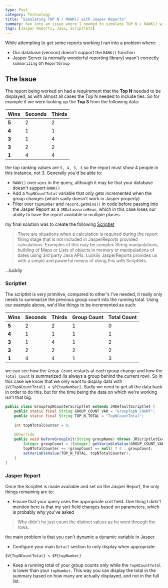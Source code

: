 ```yaml
---
type: Post
category: Technology
title: "Simulating TOP N / RANK() with Jasper Reports"
summary: Ran into an issue where I needed to simulate TOP N / RANK() with Jasper Reports
tags: [Jasper Reports, Java, Scriptlets]
---
```


While attempting to get some reports working I ran into a problem where:

- Our database (version) doesn't support the `RANK()` function
- Jasper Server (a normally wonderful reporting library) wasn't correctly `summarizing` on `ReportGroup`

## The Issue

The report being worked on had a requirement that the **Top N** needed to be displayed, as with almost all cases the Top N needed to include ties.  So for example if we were looking up the **Top 3** from the following data:

| Wins | Seconds | Thirds |
| --- | --- | --- |
| **5** | 2 | 2 |
| **4** | 1 | 1 |
| **3** | 1 | 4 |
| **3** | 2 | 2 |
| **1** | 4 | 4 |

the top ranking values are `5, 4, 3, 3` so the report must show 4 people in this instance, not 3.  Generally you'd be able to:

- `RANK()` over `wins` in the query, although it may be that your database doesn't support `RANK()`
- Add a `TopNCountTotal` variable that only gets incremented when the group changes (which sadly doesn't work in Jasper properly)
- Filter over `topNumber` and `record.getWins()` in code before passing into the Jasper Report as a `JRDatasourceBean`, which in this case loses our ability to have the report available in multiple places.

my final solution was to create the following [Scriptlet](http://jasperreports.sourceforge.net/sample.reference/scriptlet/)

> There are situations when a calculation is required during the report filling stage that is not included in JasperReports provided calculations.
Examples of this may be complex String manipulations, building of Maps or Lists of objects in memory or manipulations of dates using 3rd party Java APIs.
Luckily JasperReports provides us with a simple and powerful means of doing this with Scriptlets.

...luckily

### Scriptlet

The scriptlet is very primitive, compared to other's I've needed, it really only needs to summarize the previous group count into the running total.  Using our example above, we'd like things to be incremented as such:

| Wins | Seconds | Thirds | Group Count | Total Count |
| --- | --- | --- | --- | --- |
| **5** | 2 | 2 | 1 | 0 |
| **4** | 1 | 1 | 1 | 1 |
| **3** | 1 | 4 | 1 | 2 |
| **3** | 2 | 2 | 2 | 2 |
| **1** | 4 | 4 | 1 | 3 |

we can see how the `Group Count` restarts at each group change and how the `Total Count` is summarized (is always a group behind the current row).  So in this case we know that we only want to display data with `$V{TopNCountTotal} < $P{topNumber}`.  Sadly we need to get all the data back in order to do this, but for the time being the data on which we're working isn't that big.

```java filename=GroupTopNCountScriptlet.java
public class GroupTopNCounterScriptlet extends JRDefaultScriptlet {
	public static final String GROUP_COUNT_VAR = "GroupTopN_COUNT";
	public static final String TOP_N_TOTAL = "TopNCountTotal";
	
	int topNTotalCounter = 0;
	
	@Override
	public void beforeGroupInit(String groupName) throws JRScriptletException {
		Integer groupCount = (Integer) getVariableValue(GROUP_COUNT_VAR);
		topNTotalCounter += (groupCount == null) ? 0 : groupCount;
		setVariableValue(TOP_N_TOTAL, topNTotalCounter);
	}
}
```

### Jasper Report 

Once the Scriptlet is made available and set on the Jasper Report, the only things remaining are to:

- Ensure that your query uses the appropriate sort field.  One thing I didn't mention here is that my sort field changes based on parameters, which is probably why you've asked 

> Why didn't he just count the distinct values as he went through the rows.

the main problem is that you can't dynamic a dynamic variable in Jasper.

- Configure your main `Detail` section to only display when appropriate:

```
$V{TopNCountTotal} < $P{topNumber}
```

- Keep a running total of your group counts only while the `TopNCountTotal` is lower than your `topNumber`.  This way you can display the total in the summary based on how many are actually displayed, and not in the full list.
